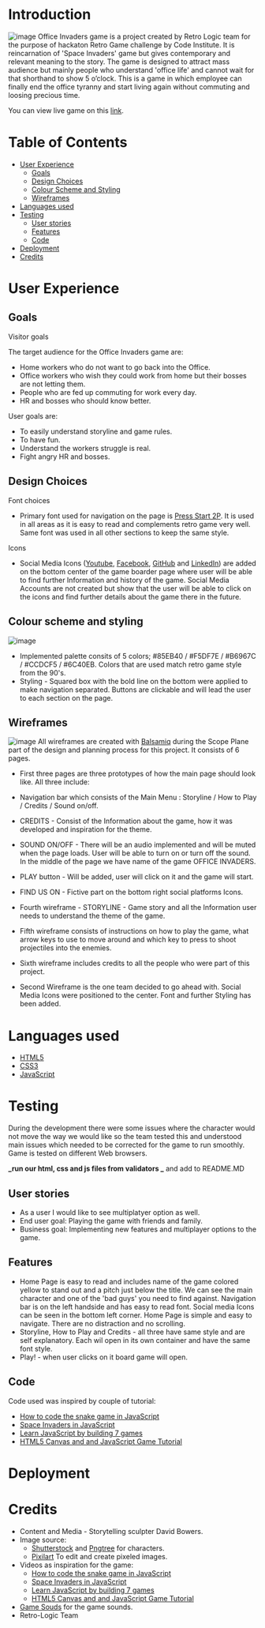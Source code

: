 # Introduction

![image](https://user-images.githubusercontent.com/87389388/128639996-13e08429-c483-41cb-80ee-47aa632c69fa.png)
Office Invaders game is a project created by Retro Logic team for the purpose of hackaton Retro Game challenge by Code Institute. It is reincarnation of 'Space Invaders' game but gives contemporary and relevant meaning to the story. The game is designed to attract mass audience but mainly people who understand 'office life' and cannot wait for that shorthand to show 5 o’clock. This is a game in which employee can finally end the office tyranny and start living again without commuting and loosing precious time.

You can view live game on this [link](https://retro-logic.github.io/office-invaders/).

# Table of Contents

- [User Experience](#user-experience)
  - [Goals](#goals)
  - [Design Choices](#design-choices)
  - [Colour Scheme and Styling](#colour-scheme-and-styling)
  - [Wireframes](#wireframes)
- [Languages used](#languages-used)
- [Testing](#testing)
  - [User stories](#user-stories)
  - [Features](#features)
  - [Code](#code)
- [Deployment](#deployments)
- [Credits](#xredits)

# User Experience

## Goals

Visitor goals

The target audience for the Office Invaders game are:

- Home workers who do not want to go back into the Office.
- Office workers who wish they could work from home but their bosses are not letting them.
- People who are fed up commuting for work every day.
- HR and bosses who should know better.

User goals are:

- To easily understand storyline and game rules.
- To have fun.
- Understand the workers struggle is real.
- Fight angry HR and bosses.

## Design Choices

Font choices

- Primary font used for navigation on the page is [Press Start 2P](https://fonts.google.com/specimen/Press+Start+2P). It is used in all areas as it is easy to read and complements retro game very well. Same font was used in all other sections to keep the same style.

Icons

- Social Media Icons ([Youtube](https://www.youtube.com/), [Facebook](https://www.facebook.com/), [GitHub](https://www.github.com/) and [LinkedIn](https://www.linkedin.com/feed/)) are added on the bottom center of the game boarder page where user will be able to find further Information and history of the game. Social Media Accounts are not created but show that the user will be able to click on the icons and find further details about the game there in the future.

## Colour scheme and styling

![image](https://user-images.githubusercontent.com/87389388/128640102-5fabc00a-bcb2-424c-84bc-8d50fa312963.png)

- Implemented palette consits of 5 colors; #85EB40 / #F5DF7E / #B6967C / #CCDCF5 / #6C40EB. Colors that are used match retro game style from the 90's.
- Styling - Squared box with the bold line on the bottom were applied to make navigation separated. Buttons are clickable and will lead the user to each section on the page.

## Wireframes
![image](https://user-images.githubusercontent.com/87389388/128642541-9c87b78c-983d-4cd6-8169-112b6f54cf9a.png)
All wireframes are created with [Balsamiq](https://balsamiq.com/) during the Scope Plane part of the design and planning process for this project. It consists of 6 pages.

- First three pages are three prototypes of how the main page should look like.
  All three include:
- Navigation bar which consists of the Main Menu : Storyline / How to Play / Credits / Sound on/off.

- CREDITS - Consist of the Information about the game, how it was developed and inspiration for the theme.
- SOUND ON/OFF - There will be an audio implemented and will be muted when the page loads. User will be able to turn on or turn off the sound.
  In the middle of the page we have name of the game OFFICE INVADERS.
- PLAY button - Will be added, user will click on it and the game will start.
- FIND US ON - Fictive part on the bottom right social platforms Icons.
- Fourth wireframe - STORYLINE - Game story and all the Information user needs to understand the theme of the game.
- Fifth wireframe consists of instructions on how to play the game, what arrow keys to use to move around and which key to press to shoot projectiles into the enemies.
- Sixth wireframe includes credits to all the people who were part of this project.

- Second Wireframe is the one team decided to go ahead with. Social Media Icons were positioned to the center. Font and further Styling has been added.

# Languages used

- [HTML5](https://en.wikipedia.org/wiki/HTML5)
- [CSS3](https://en.wikipedia.org/wiki/CSS)
- [JavaScript](https://en.wikipedia.org/wiki/JavaScript)

# Testing

During the development there were some issues where the character would not move the way we would like so the team tested this and understood main issues which needed to be corrected for the game to run smoothly. Game is tested on different Web browsers.

**_run our html, css and js files from validators _** and add to README.MD

## User stories

- As a user I would like to see multiplatyer option as well.
- End user goal: Playing the game with friends and family.
- Business goal: Implementing new features and multiplayer options to the game.

## Features

- Home Page is easy to read and includes name of the game colored yellow to stand out and a pitch just below the title. We can see the main character and one of the 'bad guys' you need to find against. Navigation bar is on the left handside and has easy to read font. Social media Icons can be seen in the bottom left corner. Home Page is simple and easy to navigate. There are no distraction and no scrolling.
- Storyline, How to Play and Credits - all three have same style and are self explanatory. Each wil open in its own container and have the same font style.
- Play! - when user clicks on it board game will open.

## Code

Code used was inspired by couple of tutorial:

- [How to code the snake game in JavaScript](https://www.youtube.com/watch?v=QTcIXok9wNY&t=873s)
- [Space Invaders in JavaScript](https://www.youtube.com/watch?v=3Nz4Yp7Y_uA)
- [Learn JavaScript by building 7 games](https://www.youtube.com/watch?v=lhNdUVh3qCc&t=2593s)
- [HTML5 Canvas and and JavaScript Game Tutorial](https://www.youtube.com/watch?v=eI9idPTT0c4)

# Deployment

# Credits

- Content and Media - Storytelling sculpter David Bowers.
- Image source:
  - [Shutterstock](https://www.shutterstock.com/home) and [Pngtree](https://pngtree.com/) for characters.
  - [Pixilart](https://www.pixilart.com/) To edit and create pixeled images.
- Videos as inspiration for the game:
  - [How to code the snake game in JavaScript](https://www.youtube.com/watch?v=QTcIXok9wNY&t=873s)
  - [Space Invaders in JavaScript](https://www.youtube.com/watch?v=3Nz4Yp7Y_uA)
  - [Learn JavaScript by building 7 games](https://www.youtube.com/watch?v=lhNdUVh3qCc&t=2593s)
  - [HTML5 Canvas and and JavaScript Game Tutorial](https://www.youtube.com/watch?v=eI9idPTT0c4)
- [Game Souds](https://gamesounds.xyz/) for the game sounds.
- Retro-Logic Team
